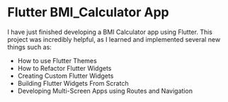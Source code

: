 # Flutter BMI_Calculator App

I have just finished developing a BMI Calculator app using Flutter. This project was incredibly helpful, as I learned and implemented several new things such as:

- How to use Flutter Themes
- How to Refactor Flutter Widgets
- Creating Custom Flutter Widgets
- Building Flutter Widgets From Scratch
- Developing Multi-Screen Apps using Routes and Navigation

